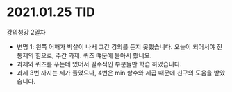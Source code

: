 # 2021.01.25 TID  
강의청강 2일차
- 변명 1: 왼쪽 어깨가 박살이 나서 그간 강의를 듣지 못했습니다. 오늘이 되어서야 진통제의 힘으로, 주간 과제. 퀴즈 떄문에 몰아서 봤네요.
- 과제와 퀴즈를 푸는데 있어서 필수적인 부분들만 학습 하였습니다.
- 과제 3번 까지는 제가 풀었으나, 4번은 min 함수와 제곱 때문에 친구의 도움을 받았습니다.